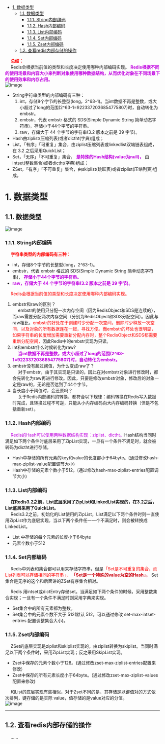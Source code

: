 

<!-- TOC -->

- [1. 数据类型](#1-数据类型)
    - [1.1. 数据类型](#11-数据类型)
        - [1.1.1. String内部编码](#111-string内部编码)
        - [1.1.2. Hash内部编码](#112-hash内部编码)
        - [1.1.3. List内部编码](#113-list内部编码)
        - [1.1.4. Set内部编码](#114-set内部编码)
        - [1.1.5. Zset内部编码](#115-zset内部编码)
    - [1.2. 查看redis内部存储的操作](#12-查看redis内部存储的操作)

<!-- /TOC -->

&emsp; **<font color = "red">总结：</font>**  
&emsp; Redis会根据当前值的类型和长度决定使用哪种内部编码实现。 **<font color = "clime">Redis根据不同的使用场景和内容大小来判断对象使用哪种数据结构，从而优化对象在不同场景下的使用效率和内存占用。</font>**   
![image](http://182.92.69.8:8081/img/microService/Redis/redis-106.png)  

* String字符串类型的内部编码有三种：
    1. int，存储8个字节的长整型(long，2^63-1)。当int数据不再是整数，或大小超过了long的范围(2^63-1=9223372036854775807)时，自动转化为embstr。  
    2. embstr，代表 embstr 格式的 SDS(Simple Dynamic String 简单动态字符串)，存储小于44个字节的字符串。  
    3. raw，存储大于 44 个字节的字符串(3.2 版本之前是 39 字节)。  
* Hash由ziplist(压缩列表)或者dictht(字典)组成；  
* List，「有序」「可重复」集合，由ziplist压缩列表或linkedlist双端链表组成，在 3.2 之后采用QuickList；  
* Set，「无序」「不可重复」集合， **<font color = "clime">是特殊的Hash结构(value为null)，</font>** 由intset(整数集合)或者dictht(字典)组成；
* ZSet，「有序」「不可重复」集合，由skiplist(跳跃表)或者ziplist(压缩列表)组成。  


# 1. 数据类型
<!-- 

*** https://pdai.tech/md/db/nosql-redis/db-redis-data-type-enc.html

https://database.51cto.com/art/201906/598234.htm
-->

## 1.1. 数据类型
![image](http://182.92.69.8:8081/img/microService/Redis/redis-106.png)  

### 1.1.1. String内部编码  
<!-- 
Redis 字符串
https://mp.weixin.qq.com/s/8Aw-A-8FdZeXBY6hQlhYUw
-->
&emsp; **<font color = "red">字符串类型的内部编码有三种：</font>**  

*  int，存储8个字节的长整型(long，2^63-1)。   
*  embstr，代表 embstr 格式的 SDS(Simple Dynamic String 简单动态字符串)， **<font color = "clime">存储小于44个字节的字符串。</font>**   
*  **<font color = "clime">raw，存储大于 44 个字节的字符串(3.2 版本之前是 39 字节)。</font>**     

&emsp; <font color = "red">Redis会根据当前值的类型和长度决定使用哪种内部编码实现。</font>  

1. embstr和raw的区别？  
&emsp; embstr的使用只分配一次内存空间（因为RedisObject和SDS是连续的），而raw需要分配两次内存空间（分别为RedisObject和SDS分配空间）。因此与raw相比，<font color = "red">embstr的好处在于创建时少分配一次空间，删除时少释放一次空间，以及对象的所有数据连在一起，寻找方便。而embstr的坏处也很明显，如果字符串的长度增加需要重新分配内存时，整个RedisObject和SDS都需要重新分配空间，</font>因此Redis中的embstr实现为只读。  
2. int和embstr什么时候转化为raw?  
&emsp; **<font color = "clime">当int数据不再是整数，或大小超过了long的范围(2^63-1=9223372036854775807)时，自动转化为embstr。</font>**  
3. embstr没有超过阈值，为什么变成raw了？  
&emsp; 对于embstr，由于其实现是只读的，因此在对embstr对象进行修改时，都会先转化为raw再进行修改。因此，只要是修改embstr对象，修改后的对象一定是raw的，无论是否达到了44个字节。  
4. 当长度小于阈值时，会还原吗？  
&emsp; 关于Redis内部编码的转换，都符合以下规律：编码转换在Redis写入数据时完成，且转换过程不可逆，只能从小内存编码向大内存编码转换（但是不包括重新set）。  

### 1.1.2. Hash内部编码  
&emsp; <font color = "clime">Redis的Hash可以使用两种数据结构实现：ziplist、dictht。</font>Hash结构当同时满足如下两个条件时底层采用了ZipList实现，一旦有一个条件不满足时，就会被转码为dictht进行存储。  

* Hash中存储的所有元素的key和value的长度都小于64byte。(通过修改hash-max-ziplist-value配置调节大小)
* Hash中存储的元素个数小于512。(通过修改hash-max-ziplist-entries配置调节大小)  

### 1.1.3. List内部编码   
&emsp; **在Redis3.2之前，List底层采用了ZipList和LinkedList实现的，在3.2之后，List底层采用了QuickList。**  
&emsp; Redis3.2之前，初始化的List使用的ZipList，List满足以下两个条件时则一直使用ZipList作为底层实现，当以下两个条件任一一个不满足时，则会被转换成LinkedList。

* List 中存储的每个元素的长度小于64byte  
* 元素个数小于512 



### 1.1.4. Set内部编码   
&emsp; Redis中列表和集合都可以用来存储字符串，但是<font color = "red">「Set是不可重复的集合，而List列表可以存储相同的字符串」，</font> **<font color = "cclime">「Set是一个特殊的value为空的Hash」，</font>** Set集合是无序的这个和后面讲的ZSet有序集合相对。  

&emsp; Redis 用intset或dictEntry存储set。当满足如下两个条件的时候，采用整数集合实现；一旦有一个条件不满足时则采用字典来实现。  

* Set集合中的所有元素都为整数。
* Set集合中的元素个数不大于 512(默认 512，可以通过修改 set-max-intset-entries 配置调整集合大小)。 


### 1.1.5. Zset内部编码   
&emsp; ZSet的底层实现是ziplist和skiplist实现的，由ziplist转换为skiplist。当同时满足以下两个条件时，采用ZipList实现；反之采用SkipList实现。

* Zset中保存的元素个数小于128。(通过修改zset-max-ziplist-entries配置来修改)  
* Zset中保存的所有元素长度小于64byte。(通过修改zset-max-ziplist-values配置来修改)  

&emsp; 和List的底层实现有些相似，对于Zset不同的是，其存储是以键值对的方式依次排列，键存储的是实际 value，值存储的是value对应的分值。  
![image](http://182.92.69.8:8081/img/microService/Redis/redis-84.png)  

-------------

## 1.2. 查看redis内部存储的操作  
&emsp; ......



